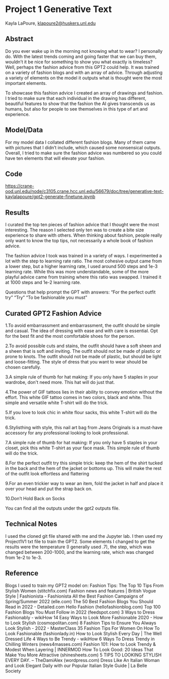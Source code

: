 # Project 1 Generative Text

Kayla LaPoure, klapoure2@huskers.unl.edu


## Abstract
Do you ever wake up in the morning not knowing what to wear? I personally do. With the latest trends coming and going faster that we can buy them, wouldn’t it be nice for something to show you what exactly is timeless? Well, perhaps the fashion advice from this GPT2 could help. It was trained on a variety of fashion blogs and with an array of advice. Through adjusting a variety of elements on the model it outputs what is thought were the most important elements.

To showcase this fashion advice I created an array of drawings and fashion. I tried to make sure that each individual in the drawing has different, beautiful features to show that the fashion the AI gives transcends us as humans, but also for people to see themselves in this type of art and experience.


## Model/Data

For my model data I collated different fashion blogs. Many of them came with pictures that I didn’t include, which caused some nonsensical outputs. Overall, I tried to make sure the fashion advice was numbered so you could have ten elements that will elevate your fashion.

## Code

https://crane-ood.unl.edu/node/c3105.crane.hcc.unl.edu/56679/doc/tree/generative-text-kaylalapoure/gpt2-generate-finetune.ipynb

## Results

I curated the top ten pieces of fashion advice that I thought were the most interesting. The reason I selected only ten was to create a bite size experience to share with others. When thinking about fashion, people really only want to know the top tips, not necessarily a whole book of fashion advice. 

The fashion advice I took was trained in a variety of ways. I experimented a lot with the step to learning rate ratio. The most cohesive output came from a lower step, but a higher learning rate, I used around 500 steps and 1e-3 learning rate. While this was more understandable, some of the more playful advice came from training where this ratio was swapped. I trained it at 1000 steps and 1e-2 learning rate. 

Questions that help prompt the GPT with answers:
“For the perfect outfit try”
“Try”
“To be fashionable you must”

## Curated GPT2 Fashion Advice

1.To avoid embarrassment and embarrassment, the outfit should be simple and casual. The idea of dressing with ease and with care is essential. Opt for the best fit and the most comfortable shoes for the person.

2.To avoid possible cuts and stains, the outfit should have a soft sheen and a sheen that is soft and inviting. The outfit should not be made of plastic or prone to knots. The outfit should not be made of plastic, but should be light and loose-fitting. The style of dress that you want to wear should be chosen carefully.

3.A simple rule of thumb for hat making: If you only have 5 staples in your wardrobe, don't need more. This hat will do just that.

4.The power of GIF tattoos lies in their ability to convey emotion without the effort. This white GIF tattoo comes in two colors, black and white. This simple and versatile white T-shirt will do the trick.

5.If you love to look chic in white flour sacks, this white T-shirt will do the trick.

6.Stylisthing with style, this nail art bag from Jeans Originals is a must-have accessory for any professional looking to look professional. 

7.A simple rule of thumb for hat making: If you only have 5 staples in your closet, pick this white T-shirt as your face mask. This simple rule of thumb will do the trick. 

8.For the perfect outfit try this simple trick: keep the hem of the shirt tucked in the back and the hem of the jacket or bottoms up. This will make the rest of the outfit look effortless and flattering 

9.For an even trickier way to wear an item, fold the jacket in half and place it over your head and put the strap back on.

10.Don’t Hold Back on Socks


You can find all the outputs under the gpt2 outputs file.


## Technical Notes


I used the cloned git file shared with me and the Jupyter lab. I then used my Project1V1 txt file to train the GPT2. Some elements I changed to get the results were the temperature (I generally used .7), the step, which was changed between 200-1000, and the learning rate, which was changed from 1e-2 to 1e-3.


## Reference
Blogs I used to train my GPT2 model on:
Fashion Tips: The Top 10 Tips From Stylish Women (stitchfix.com)
Fashion news and features | British Vogue
Style | Fashionista - Fashionista
All the Best Fashion Campaigns of Spring/Summer 2022 (elle.com)
The 50 Best Fashion Blogs You Should Read in 2022 - Detailed.com
Hello Fashion (hellofashionblog.com)
Top 100 Fashion Blogs You Must Follow in 2022 (feedspot.com)
3 Ways to Dress Fashionably - wikiHow
14 Easy Ways to Look More Fashionable 2020 - How to Look Stylish (cosmopolitan.com)
8 Fashion Tips to Ensure You Always Look Stylish - 2022 - MasterClass
35 Fashion Tips For Women On How To Look Fashionable (fashionlady.in)
How to Look Stylish Every Day | The Well Dressed Life
4 Ways to Be Trendy - wikiHow
6 Ways To Dress Trendy in Chilling Winters (news4masses.com)
Fashion 101: How to Look Trendy & Modest When Layering | INNERMOD
How To Look Good: 20 Ideas That Make You More Attractive (shinesheets.com)
5 TIPS TO LOOKING STYLISH EVERY DAY. – TheDamiAlex (wordpress.com)
Dress Like An Italian Woman and Look Elegant Daily with our Popular Italian Style Guide | La Belle Society

